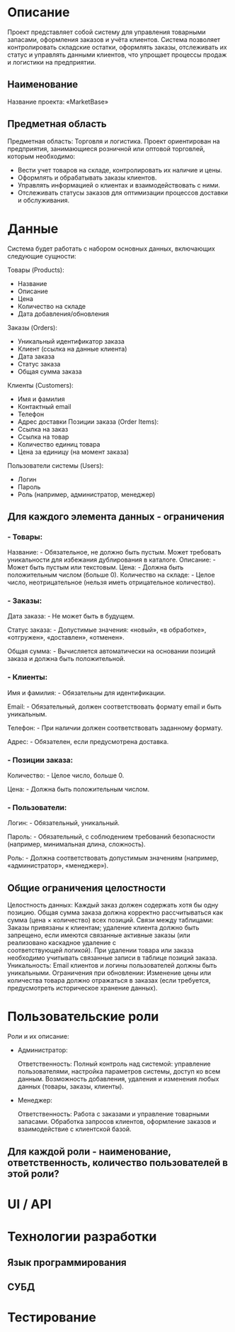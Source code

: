 # Описание
Проект представляет собой систему для управления товарными запасами, оформления заказов и учёта клиентов. Система позволяет контролировать складские остатки, оформлять заказы, отслеживать их статус и управлять данными клиентов, что упрощает процессы продаж и логистики на предприятии.

## Наименование
Название проекта: «MarketBase»

## Предметная область
Предметная область: Торговля и логистика.
Проект ориентирован на предприятия, занимающиеся розничной или оптовой торговлей, которым необходимо:

 - Вести учет товаров на складе, контролировать их наличие и цены.
 - Оформлять и обрабатывать заказы клиентов.
 - Управлять информацией о клиентах и взаимодействовать с ними.
 - Отслеживать статусы заказов для оптимизации процессов доставки и обслуживания.

# Данные
Система будет работать с набором основных данных, включающих следующие сущности:

Товары (Products):
  - Название
  - Описание
  - Цена
  - Количество на складе
  - Дата добавления/обновления

Заказы (Orders):
  - Уникальный идентификатор заказа
  - Клиент (ссылка на данные клиента)
  - Дата заказа
  - Статус заказа
  - Общая сумма заказа

Клиенты (Customers):
  - Имя и фамилия
  - Контактный email
  - Телефон
  - Адрес доставки
Позиции заказа (Order Items):
  - Ссылка на заказ
  - Ссылка на товар
  - Количество единиц товара
  - Цена за единицу (на момент заказа)

Пользователи системы (Users):
  - Логин
  - Пароль
  - Роль (например, администратор, менеджер)

## Для каждого элемента данных - ограничения
### - Товары:

Название: - Обязательное, не должно быть пустым. Может требовать уникальности для избежания дублирования в каталоге.
Описание: - Может быть пустым или текстовым.
Цена: - Должна быть положительным числом (больше 0).
Количество на складе: - Целое число, неотрицательное (нельзя иметь отрицательное количество).

### - Заказы:

Дата заказа: - Не может быть в будущем.

Статус заказа: - Допустимые значения: «новый», «в обработке», «отгружен», «доставлен», «отменен».

Общая сумма: - Вычисляется автоматически на основании позиций заказа и должна быть положительной.

### - Клиенты:

Имя и фамилия: - Обязательны для идентификации.

Email: - Обязательный, должен соответствовать формату email и быть уникальным.

Телефон: - При наличии должен соответствовать заданному формату.

Адрес: - Обязателен, если предусмотрена доставка.


### - Позиции заказа:

Количество: - Целое число, больше 0.

Цена: - Должна быть положительным числом.

### - Пользователи:

Логин: - Обязательный, уникальный.

Пароль: - Обязательный, с соблюдением требований безопасности (например, минимальная длина, сложность).

Роль: - Должна соответствовать допустимым значениям (например, «администратор», «менеджер»).


## Общие ограничения целостности
Целостность данных:
  Каждый заказ должен содержать хотя бы одну позицию.
  Общая сумма заказа должна корректно рассчитываться как сумма (цена × количество) всех позиций.
Связи между таблицами:
  Заказы привязаны к клиентам; удаление клиента должно быть запрещено, если имеются связанные активные заказы (или реализовано каскадное удаление с         
  соответствующей логикой).
  При удалении товара или заказа необходимо учитывать связанные записи в таблице позиций заказа.
Уникальность:
  Email клиентов и логины пользователей должны быть уникальными.
Ограничения при обновлении:
  Изменение цены или количества товара должно отражаться в заказах (если требуется, предусмотреть историческое хранение данных).
  
# Пользовательские роли

Роли и их описание:

- Администратор:

  Ответственность:
    Полный контроль над системой: управление пользователями, настройка параметров системы, доступ ко всем данным.
    Возможность добавления, удаления и изменения любых данных (товары, заказы, клиенты).
    
- Менеджер:

  Ответственность:
    Работа с заказами и управление товарными запасами.
    Обработка запросов клиентов, оформление заказов и взаимодействие с клиентской базой.

## Для каждой роли - наименование, ответственность, количество пользователей в этой роли?

# UI / API 

# Технологии разработки

## Язык программирования

## СУБД

# Тестирование
